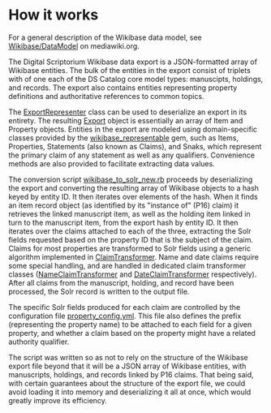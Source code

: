 # How it works

For a general description of the Wikibase data model, see [Wikibase/DataModel](https://www.mediawiki.org/wiki/Wikibase/DataModel) on mediawiki.org.

The Digital Scriptorium Wikibase data export is a JSON-formatted array of Wikibase entities. The bulk of the entities in the export consist of triplets with of one each of the DS Catalog core model types: manuscipts, holdings, and records. The export also contains entities representing property definitions and authoritative references to common topics.

The [ExportRepresenter](../lib/digital_scriptorium/export_representer.rb) class can be used to deserialize an export in its entirety. The resulting [Export](../lib/digital_scriptorium/export.rb) object is essentially an array of Item and Property objects. Entities in the export are modeled using domain-specific classes provided by the [wikibase_representable](https://rubygems.org/gems/wikibase_representable) gem, such as Items, Properties, Statements (also known as Claims), and Snaks, which represent the primary claim of any statement as well as any qualifiers. Convenience methods are also provided to facilitate extracting data values.

The conversion script [wikibase_to_solr_new.rb](../wikibase_to_solr_new.rb) proceeds by deserializing the export and converting the resulting array of Wikibase objects to a hash keyed by entity ID. It then iterates over elements of the hash. When it finds an item record object (as identified by its "instance of" (P16) claim) it retrieves the linked manuscript item, as well as the holding item linked in turn to the manuscript item, from the export hash by entity ID. It then iterates over the claims attached to each of the three, extracting the Solr fields requested based on the property ID that is the subject of the claim. Claims for most properties are transformed to Solr fields using a generic algorithm implemented in [ClaimTransformer](../lib/digital_scriptorium/claim_transformer.rb). Name and date claims require some special handling, and are handled in dedicated claim transformer classes ([NameClaimTransformer](../lib/digital_scriptorium/name_claim_transformer.rb) and [DateClaimTransformer](../lib/digital_scriptorium/date_claim_transformer.rb) respectively). After all claims from the manuscript, holding, and record have been processed, the Solr record is written to the output file.

The specific Solr fields produced for each claim are controlled by the configuration file [property_config.yml](../property_config.yml). This file also defines the prefix (representing the property name) to be attached to each field for a given property, and whether a claim based on the property might have a related authority qualifier. 

The script was written so as not to rely on the structure of the Wikibase export file beyond that it will be a JSON array of Wikibase entities, with manuscripts, holdings, and records linked by P16 claims. That being said, with certain guarantees about the structure of the export file, we could avoid loading it into memory and deserializing it all at once, which would greatly improve its efficiency. 

